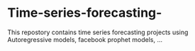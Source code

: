 # Time-series-forecasting-
This repostory contains time series forecasting projects using Autoregressive models, facebook prophet models, ...
